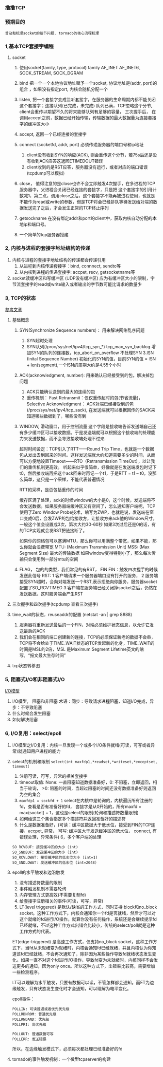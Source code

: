 ### 撸撸TCP

### 预期目的
    普及和梳理socket的细节问题, tornado的核心流程梳理

### 1,基本TCP套接字编程
1. socket
    1. 使用socket(family, type, protocol) family AF_INET AF_INET6, SOCK_STREAM, SOCK_DGRAM
    2. bind 把一个一个本地协议地址赋予一个socket, 协议地址是(addr, port)的组合 ，如果没有指定port, 内核会随机分配一个

    3. listen, 把一个套接字变成监听套接字，在服务器的生命周期内都不能关闭这个套接字；连接队列(已完成，未完成)
        队列已满，TCP忽略这个分节, client会重传以期望不久的将来能够队列有足够的容量， 三次握手后，
        在调用accept之前，数据已经开始传输，传输数据的最大数据量为连接套接字的缓冲区大小
    4. accept, 返回一个已经连接的套接字
    5. connect (socketfd, addr, port) 必须传递服务器的端口号和ip地址
        1. client没有收到SYN的响应(ACK), 则会重传这个分节，若75s后还是没有收到ACK应答这返回ETIMEDOUT错误
        2. client收到的是RST应答，服务器没有运行，或者对应的端口错误(tcpdump可以模拟)
    6. close， 值得注意的是close也许不会立即触发4次握手，在多进程的TCP服务器中，父进程会关闭已经连接的套接字，只是把
    这个套接字的引用计数减1，第二点，调用close之后，这个套接字不能再被进程使用，也就是不能作为read或write的参数，但是TCP将会已经排队等待发送给对端的数据发送完了之后，才会发生正常的TCP终止序列
    7. getsockname 在没有绑定addr和port的client中，获取内核自动分配的本地ip和端口号。

    8. 一个简单的tcp服务器搭建

### 2, 内核与进程的套接字地址结构的传递
1. 内核与进程的套接字地址结构的传递都会传递引用
    1. 从进程到内核传递套接字：bind, connnect, sendto等
    2. 从内核到进程的传递套接字: accpet, recv, getsocketname等
2. socket读缓冲区和写缓冲区 (UDP没有缓冲区)
    应为有缓冲区大小的限制，字节流套接字的read或write输入或者输出的字节数可能比请求的数量少


### 3, TCP的状态
[参考文章](http://coolshell.cn/articles/1484.html)

1. 基础概念
    1. SYN(Synchronize Sequence numbers)： 用来解决网络乱序问题
        1. SYN超时处理
        2. SYN队列(/proc/sys/net/ipv4/tcp_syn_*) tcp_max_syn_backlog 增加SYN的队列的连接数，tcp_abort_on_overflow 不处理SYN
        3.ISN (Inital Sequence Number) 初始化的SYN的值，目前SYN的值 = ISN + len(segment),一个ISN的周期大约是4.55个小时
    2. ACK(acknowledgment, number): 用来确认已经接受到的包，解决掉包问题
        1. ACK只能确认送到的最大的连续的包
        2. 重传机制：
            Fast Retransmit：仅仅重传超时的包(节省流量)，
            Selective Acknowledgment： ACK对端已经接受到的包 (/proc/sys/net/ipv4/tcp_sack), 在发送端就可以根据回传的SACK来知道哪些数据到了，哪些没有到
    3. WINDOW, 滑动窗口，用于控制流量
        这个字段是接收端告诉发送端自己还有多少缓冲区可以接收数据。于是发送端就可以根据这个接收端的处理能力来发送数据，而不会导致接收端处理不过来.

        超时时间设定：TCP引入了RTT——Round Trip Time，也就是一个数据包从发出去到回来的时间。这样发送端就大约知道需要多少的时间，从而可以方便地设置Timeout——RTO（Retransmission TimeOut），以让我们的重传机制更高效。 听起来似乎很简单，好像就是在发送端发包时记下t0，然后接收端再把这个ack回来时再记一个t1，于是RTT = t1 – t0。没那么简单，这只是一个采样，不能代表普遍情况

        RTT的采样，是否包括重传的时间

        缓存区满了处理，ack的时候window的大小是0，这个时候，发送端将不会发送数据。如果服务器端缓冲区又有空间了，怎么通知客户端呢，TCP使用了Zero Window Probe技术，缩写为ZWP，也就是说，发送端在窗口变成0后，会发ZWP的包给接收方，让接收方来ack他的Window尺寸，一般这个值会设置成3次，第次大约30-60秒
        如果3次过后还是0的话，有的TCP实现就会发RST把链接断了。

        如果你的网络包可以塞满MTU，那么你可以用满整个带宽，如果不能，那么你就会浪费带宽
        MTU: (Maximum Transmission Unit)
        MSS: (Max Segment Size) 最大的传输数据
        如果window变得特别小了，那么每次传输只会使用到一部分mtu的空间

    4. FLAG， 包的的类型，我们常见的有RST， FIN
        FIN：触发四次握手的时候发送此信号
        RST: 1 客户端请求一个服务器端口没有打开的服务，
             2 服务端接受SYN超时，会向对端发送一个RST,表示拒绝向你服务，服务器socket配置了SO_RCVTIMEO
             3 客户端在服务端已经关闭掉socket之后，仍然在发送数据。这时服务端会产生RST


2. 三次握手和四次握手(tcpdump 查看三次握手)

3. time_wait的状态，reuseaddr的配置 (netstat -an | grep 8888)
    1. 服务器将重新发送最后的一个FIN，对端必须维护状态信息，以允许它发送最后的ACK
    2. 我们会在相同的端口创建新的连接，TCP的必须保证新老的数据不会串，TCP将不会给处于TIME_WAIT状态的TCP发起新的化身，TIME_WAIT的时间是MSL的2倍，MSL 是Maximum Segment Lifetime英文的缩写，“报文最大生存时间”
4. tcp状态转移图

### 5, 阻塞式I/O和非阻塞式I/O
[I/O模型](http://www.jianshu.com/p/55eb83d60ab1)
1. I/O模型， 阻塞和非阻塞 术语：同步：导致请求进程阻塞，知道I/O完成，异步：不导致阻塞
2. 什么时候会发生阻塞
3. 如何解决阻塞

### 6, I/O复用：select/epoll
1. I/O模型之I/O复用：内核一旦发现一个或多个I/O条件就绪(可读，可写或者异常)就通知用户进程的能力
2. select的机制和限制
    `select(int maxfdp1,*readset,*writeset,*exceptset, timeout)`
    1. 注册可读，可写，异常的相关套接字
    2. timeout取值: None: 一直阻塞知道数据准备好，0: 不阻塞，立即返回，相当于轮询， >0: 阻塞的时间，当超过阻塞的时间还没有数据准备好则返回为空的集合
    3. `maxfdp1 = sockfd + 1` select在内核中是轮询的，内核遍历所有注册的fd，查看是否有准备好的fd， 套接字是从0开始的，所有maxfd  = max(socket) + 1，这也是select的限制(轮询和描述符数量限制)
    4. 如何给这三个集合指定多个描述符并返回准备好的描述符
    5. 什么是数据准备好，(可读：缓冲区数据大于低水位，接受到FIN的TCP连接，accpet, 异常， 可写: 缓冲区大于发送缓冲区的低水位， connect, 有错误处理，异常条件)
    6，多个客户端的处理

    ```
    SO_RCVBUF: 接受缓冲区的大小 (int)
    SO_SNDBUF: 发送缓冲区的大小 (int)
    SO_RCVLOWAT: 接受缓冲区的低水位大小 (int=1)
    SO_SNDLOWAT: 发送缓冲区的低水位 (int=2048)
    ```



3. epoll的水平触发和边沿触发
    1. 没有描述符数量的限制
    2. 事件触发机制不需要轮询
    3. 内存管理方式更高效(不需要复制fd)
    4. 给套接字注册相关的事件(可读，可写，异常)
    5. LT(level triggered) 是默认/缺省的工作方式，同时支持 block和no_block socket。这种工作方式下，内核会通知你一个fd是否就绪，然后才可以对这个就绪的fd进行I/O操作。就算你没有任何操作，系统还是会继续提示fd已经就绪，不过这种工作方式出错会比较小，传统的select/poll就是这种工作方式的代表。

    ET(edge-triggered) 是高速工作方式，仅支持no_block socket，这种工作方式下，当fd从未就绪变为就绪时，内核会通知fd已经就绪，并且内核认为你知道该fd已经就绪，不会再次通知了，除非因为某些操作导致fd就绪状态发生变化。如果一直不对这个fd进行I/O操作，导致fd变为未就绪时，内核同样不会发送更多的通知，因为only once。所以这种方式下，出错率比较高，需要增加一些检测程序。

    LT可以理解为水平触发，只要有数据可以读，不管怎样都会通知。而ET为边缘触发，只有状态发生变化时才会通知，可以理解为电平变化。

    epoll事件：
    ```
    POLLIN: 可读普通或者优先优先级
    POLLRDNROM: 普通优先级
    POLLRNDAND: 优先级
    POLLPRI: 高优先级

    POLLOUT: 普通数据可写
    POLLERR: 发送错误
    ```

    所以，在边缘触发模式下，必须每次都处理已经准备好的fd
4. tornado的事件触发机制：一个微型tcpserver的构建
